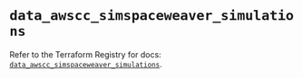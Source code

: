 # `data_awscc_simspaceweaver_simulations`

Refer to the Terraform Registry for docs: [`data_awscc_simspaceweaver_simulations`](https://registry.terraform.io/providers/hashicorp/awscc/0.70.0/docs/data-sources/simspaceweaver_simulations).
